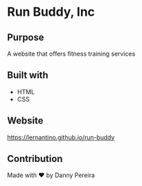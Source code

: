 # Run Buddy, Inc

## Purpose
A website that offers fitness training services

## Built with
* HTML
* CSS

## Website
https://lernantino.github.io/run-buddy

## Contribution
Made with ❤️ by Danny Pereira
